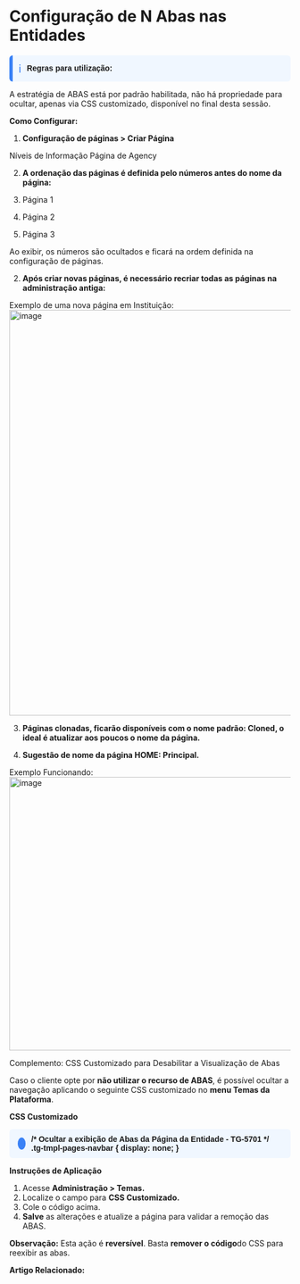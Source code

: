 # Configuração de N Abas nas Entidades

<div style="background-color:#f0f7ff; border-left:6px solid #3b82f6; padding:10px; border-radius:6px; display:flex; align-items:center; font-family:Arial, sans-serif; margin:10px 0;">
  <span style="color:#3b82f6; font-size:20px; margin-right:10px;">ℹ️</span>
  <strong>Regras para utilização:</strong>
</div>

A estratégia de ABAS está por padrão habilitada, não há propriedade para ocultar, apenas via CSS customizado, disponível no final desta sessão.

**Como Configurar:**

1. **Configuração de páginas > Criar Página**

Níveis de Informação
Página de Agency

2. **A ordenação das páginas é definida pelo números antes do nome da página:**

1. Página 1
2. Página 2
3. Página 3

Ao exibir, os números são ocultados e ficará na ordem definida na configuração de páginas.

2. **Após criar novas páginas, é necessário recriar todas as páginas na administração antiga:**

Exemplo de uma nova página em Instituição:
<img width="887" height="727" alt="image" src="https://github.com/user-attachments/assets/d29c87d2-2d9b-4d9f-aeaa-db2ac5288ce9" />

3. **Páginas clonadas, ficarão disponíveis com o nome padrão: Cloned, o ideal é atualizar aos poucos o nome da página.**

4. **Sugestão de nome da página HOME: Principal.**

Exemplo Funcionando:
<img width="1032" height="490" alt="image" src="https://github.com/user-attachments/assets/3cc95cae-046c-45b2-a193-0657f618f058" />

Complemento: CSS Customizado para Desabilitar a Visualização de Abas

Caso o cliente opte por **não utilizar o recurso de ABAS**, é possível ocultar a navegação aplicando o seguinte CSS customizado no **menu Temas da Plataforma**.

**CSS Customizado**

<div style="background-color:#f0f7ff; padding:10px 15px; border-radius:6px; display:flex; align-items:center; font-family:Arial, sans-serif; margin:10px 0;">
  <div style="background-color:#3b82f6; color:white; border-radius:50%; width:22px; height:22px; display:flex; align-items:center; justify-content:center; font-size:14px; margin-right:10px;">
   </div>
  <strong>/* Ocultar a exibição de Abas da Página da Entidade - TG-5701 */ 
  .tg-tmpl-pages-navbar {   display: none; } </strong>
</div>

**Instruções de Aplicação**

1. Acesse **Administração > Temas.**
2. Localize o campo para **CSS Customizado.**
3. Cole o código acima.
4. **Salve** as alterações e atualize a página para validar a remoção das ABAS.

**Observação:**
 Esta ação é **reversível**. Basta **remover o código**do CSS para reexibir as abas.


**Artigo Relacionado:**

